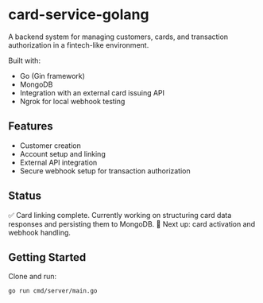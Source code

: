 # card-service-golang

A backend system for managing customers, cards, and transaction authorization in a fintech-like environment.

Built with:
- Go (Gin framework)
- MongoDB
- Integration with an external card issuing API
- Ngrok for local webhook testing

## Features

- Customer creation
- Account setup and linking
- External API integration
- Secure webhook setup for transaction authorization

## Status
✅ Card linking complete. Currently working on structuring card data responses and persisting them to MongoDB. 
🚧 Next up: card activation and webhook handling.

## Getting Started
Clone and run:

```bash
go run cmd/server/main.go
